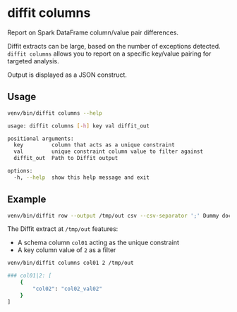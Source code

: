 # diffit columns

Report on Spark DataFrame column/value pair differences.

Diffit extracts can be large, based on the number of exceptions detected. `diffit columns` allows
you to report on a specific key/value pairing for targeted analysis.

Output is displayed as a JSON construct.

## Usage
``` sh
venv/bin/diffit columns --help
```

``` sh
usage: diffit columns [-h] key val diffit_out

positional arguments:
  key         column that acts as a unique constraint
  val         unique constraint column value to filter against
  diffit_out  Path to Diffit output

options:
  -h, --help  show this help message and exit
```

## Example
``` sh title="Reset the Diffit extract"
venv/bin/diffit row --output /tmp/out csv --csv-separator ';' Dummy docker/files/data/left docker/files/data/right
```

The Diffit extract at `/tmp/out` features:

- A schema column `col01` acting as the unique constraint
- A key column value of `2` as a filter

``` sh title="diffit columns filter for key:value pair col01:2"
venv/bin/diffit columns col01 2 /tmp/out
```

``` sh title="Result"
### col01|2: [
    {
        "col02": "col02_val02"
    }
]
```
